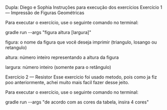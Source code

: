 Dupla: Diego e Sophia
Instruções para execução dos exercícios
Exercício 1 — Impressão de Figuras Geométricas

Para executar o exercício, use o seguinte comando no terminal:

gradle run --args "figura altura [largura]"

figura: o nome da figura que você deseja imprimir (triangulo, losango ou retangulo)

altura: número inteiro representando a altura da figura

largura: número inteiro (somente para o retângulo)



Exercício 2 — Resistor 
Esse exercicio foi usado metodo, pois como ja fiz poo anteriormente, achei muito  mais facil fazer desse jeito.

Para executar o exercício, use o seguinte comando no terminal:

gradle run --args "de acordo com as cores da tabela, insira 4 cores"


